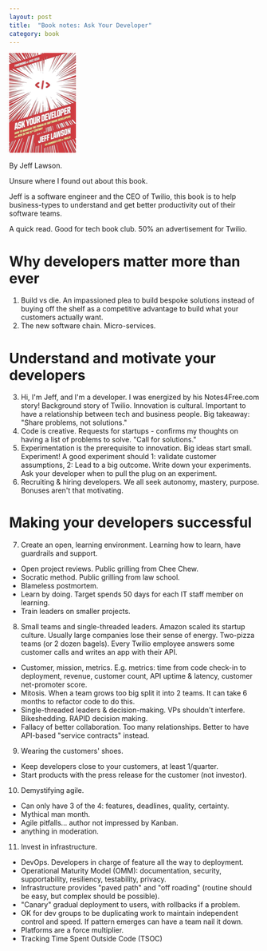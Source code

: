 ```yaml
---
layout: post
title:  "Book notes: Ask Your Developer"
category: book
---
```


![Book cover](/assets/ask-your-developer.png)

By Jeff Lawson.

Unsure where I found out about this book.

Jeff is a software engineer and the CEO of Twilio, this book is to help business-types to understand and get better productivity out of their software teams.

A quick read. Good for tech book club. 50% an advertisement for Twilio.

# Why developers matter more than ever

1. Build vs die. An impassioned plea to build bespoke solutions instead of buying off the shelf as a competitive advantage to build what your customers actually want.
2. The new software chain. Micro-services.

# Understand and motivate your developers

3. Hi, I'm Jeff, and I'm a developer. I was energized by his Notes4Free.com story! Background story of Twilio. Innovation is cultural. Important to have a relationship between tech and business people. Big takeaway: "Share problems, not solutions."
4. Code is creative. Requests for startups - confirms my thoughts on having a list of problems to solve. "Call for solutions."
5. Experimentation is the prerequisite to innovation. Big ideas start small. Experiment! A good experiment should 1: validate customer assumptions, 2: Lead to a big outcome. Write down your experiments. Ask your developer when to pull the plug on an experiment.
6. Recruiting & hiring developers. We all seek autonomy, mastery, purpose. Bonuses aren't that motivating.

# Making your developers successful

7. Create an open, learning environment. Learning how to learn, have guardrails and support.
  - Open project reviews. Public grilling from Chee Chew.
  - Socratic method. Public grilling from law school.
  - Blameless postmortem.
  - Learn by doing. Target spends 50 days for each IT staff member on learning.
  - Train leaders on smaller projects.
8. Small teams and single-threaded leaders. Amazon scaled its startup culture. Usually large companies lose their sense of energy. Two-pizza teams (or 2 dozen bagels). Every Twilio employee answers some customer calls and writes an app with their API.
  - Customer, mission, metrics. E.g. metrics: time from code check-in to deployment, revenue, customer count, API uptime & latency, customer net-promoter score.
  - Mitosis. When a team grows too big split it into 2 teams. It can take 6 months to refactor code to do this.
  - Single-threaded leaders & decision-making. VPs shouldn't interfere. Bikeshedding. RAPID decision making.
  - Fallacy of better collaboration. Too many relationships. Better to have API-based "service contracts" instead.
9. Wearing the customers' shoes.
  - Keep developers close to your customers, at least 1/quarter.
  - Start products with the press release for the customer (not investor).
10. Demystifying agile.
  - Can only have 3 of the 4: features, deadlines, quality, certainty.
  - Mythical man month.
  - Agile pitfalls... author not impressed by Kanban.
  - anything in moderation.
11. Invest in infrastructure.
  - DevOps. Developers in charge of feature all the way to deployment.
  - Operational Maturity Model (OMM): documentation, security, supportability, resiliency, testability, privacy.
  - Infrastructure provides "paved path" and "off roading" (routine should be easy, but complex should be possible).
  - "Canary" gradual deployment to users, with rollbacks if a problem.
  - OK for dev groups to be duplicating work to maintain independent control and speed. If pattern emerges can have a team nail it down.
  - Platforms are a force multiplier.
  - Tracking Time Spent Outside Code (TSOC)
